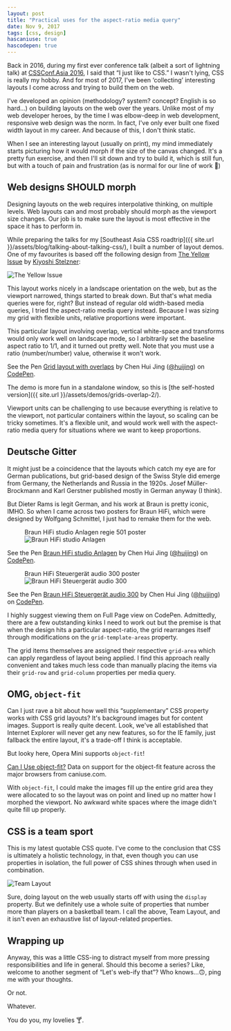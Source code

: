 ```yaml
---
layout: post
title: "Practical uses for the aspect-ratio media query"
date: Nov 9, 2017
tags: [css, design]
hascaniuse: true
hascodepen: true
---
```

Back in 2016, during my first ever conference talk (albeit a sort of lightning talk) at [CSSConf.Asia 2016](https://2016.cssconf.asia/), I said that “I just like to CSS.” I wasn't lying, CSS is really my hobby. And for most of 2017, I've been ‘collecting’ interesting layouts I come across and trying to build them on the web.

I've developed an opinion (methodology? system? concept? English is so hard...) on building layouts on the web over the years. Unlike most of my web developer heroes, by the time I was elbow-deep in web development, responsive web design was the norm. In fact, I've only ever built one fixed width layout in my career. And because of this, I don't think static.

When I see an interesting layout (usually on print), my mind immediately starts picturing how it would morph if the size of the canvas changed. It's a pretty fun exercise, and then I'll sit down and try to build it, which is still fun, but with a touch of pain and frustration (as is normal for our line of work <span class="emoji" role="img" tabindex="0" aria-label="person shrugging">&#x1F937;</span>)

## Web designs SHOULD morph

Designing layouts on the web requires interpolative thinking, on multiple levels. Web layouts can and most probably should morph as the viewport size changes. Our job is to make sure the layout is most effective in the space it has to perform in.

While preparing the talks for my [Southeast Asia CSS roadtrip]({{ site.url }}/assets/blog/talking-about-talking-css/), I built a number of layout demos. One of my favourites is based off the following design from [The Yellow Issue](http://kiyoshi.de/the-yellow-issue) by [Kiyoshi Stelzner](http://kiyoshi.de/):

<img srcset="{{ site.url }}/assets/images/posts/aspect-ratio/yellow-480.jpg 480w, {{ site.url }}/assets/images/posts/aspect-ratio/yellow-640.jpg 640w, {{ site.url }}/assets/images/posts/aspect-ratio/yellow-960.jpg 960w, {{ site.url }}/assets/images/posts/aspect-ratio/yellow-1280.jpg 1280w" sizes="(max-width: 400px) 100vw, (max-width: 960px) 75vw, 640px" src="{{ site.url }}/assets/images/posts/aspect-ratio/yellow-640.jpg" alt="The Yellow Issue" />

This layout works nicely in a landscape orientation on the web, but as the viewport narrowed, things started to break down. But that's what media queries were for, right? But instead of regular old width-based media queries, I tried the aspect-ratio media query instead. Because I was sizing my grid with flexible units, relative proportions were important.

This particular layout involving overlap, vertical white-space and transforms would only work well on landscape mode, so I arbitrarily set the baseline aspect ratio to 1/1, and it turned out pretty well. Note that you must use a ratio (number/number) value, otherwise it won't work.

<p data-height="441" data-theme-id="9162" data-slug-hash="PKOeQV" data-default-tab="result" data-user="huijing" data-embed-version="2" data-pen-title="Grid layout with overlaps" class="codepen">See the Pen <a href="https://codepen.io/huijing/pen/PKOeQV/">Grid layout with overlaps</a> by Chen Hui Jing (<a href="https://codepen.io/huijing">@huijing</a>) on <a href="https://codepen.io">CodePen</a>.</p>

The demo is more fun in a standalone window, so this is [the self-hosted version]({{ site.url }}/assets/demos/grids-overlap-2/).

Viewport units can be challenging to use because everything is relative to the viewport, not particular containers within the layout, so scaling can be tricky sometimes. It's a flexible unit, and would work well with the aspect-ratio media query for situations where we want to keep proportions.

## Deutsche Gitter

It might just be a coincidence that the layouts which catch my eye are for German publications, but grid-based design of the Swiss Style did emerge from Germany, the Netherlands and Russia in the 1920s. Josef Müller-Brockmann and Karl Gerstner published mostly in German anyway (I think).

But Dieter Rams is legit German, and his work at Braun is pretty iconic, IMHO. So when I came across two posters for Braun HiFi, which were designed by Wolfgang Schmittel, I just had to remake them for the web.

<figure>
    <figcaption>Braun HiFi studio Anlagen regie 501 poster</figcaption>
    <img srcset="{{ site.url }}/assets/images/posts/aspect-ratio/anlagen-480.jpg 480w, {{ site.url }}/assets/images/posts/aspect-ratio/anlagen-640.jpg 640w, {{ site.url }}/assets/images/posts/aspect-ratio/anlagen-960.jpg 960w, {{ site.url }}/assets/images/posts/aspect-ratio/anlagen-1280.jpg 1280w" sizes="(max-width: 400px) 100vw, (max-width: 960px) 75vw, 640px" src="{{ site.url }}/assets/images/posts/aspect-ratio/anlagen-640.jpg" alt="Braun HiFi studio Anlagen" />
</figure>

<p data-height="464" data-theme-id="9162" data-slug-hash="xPEjWb" data-default-tab="css,result" data-user="huijing" data-embed-version="2" data-pen-title="Braun HiFi studio Anlagen" class="codepen">See the Pen <a href="https://codepen.io/huijing/pen/xPEjWb/">Braun HiFi studio Anlagen</a> by Chen Hui Jing (<a href="https://codepen.io/huijing">@huijing</a>) on <a href="https://codepen.io">CodePen</a>.</p>

<figure>
    <figcaption>Braun HiFi Steuergerät audio 300 poster</figcaption>
    <img srcset="{{ site.url }}/assets/images/posts/aspect-ratio/steuergerät-480.jpg 480w, {{ site.url }}/assets/images/posts/aspect-ratio/steuergerät-640.jpg 640w, {{ site.url }}/assets/images/posts/aspect-ratio/steuergerät-960.jpg 960w, {{ site.url }}/assets/images/posts/aspect-ratio/steuergerät-1280.jpg 1280w" sizes="(max-width: 400px) 100vw, (max-width: 960px) 75vw, 640px" src="{{ site.url }}/assets/images/posts/aspect-ratio/steuergerät-640.jpg" alt="Braun HiFi Steuergerät audio 300" />
</figure>

<p data-height="451" data-theme-id="9162" data-slug-hash="zPoGXw" data-default-tab="css,result" data-user="huijing" data-embed-version="2" data-pen-title="Braun HiFi Steuergerät audio 300" class="codepen">See the Pen <a href="https://codepen.io/huijing/pen/zPoGXw/">Braun HiFi Steuergerät audio 300</a> by Chen Hui Jing (<a href="https://codepen.io/huijing">@huijing</a>) on <a href="https://codepen.io">CodePen</a>.</p>

I highly suggest viewing them on Full Page view on CodePen. Admittedly, there are a few outstanding kinks I need to work out but the premise is that when the design hits a particular aspect-ratio, the grid rearranges itself through modifications on the `grid-template-areas` property.

The grid items themselves are assigned their respective `grid-area` which can apply regardless of layout being applied. I find this approach really convenient and takes much less code than manually placing the items via their <code>grid-row</code> and <code>grid-column</code> properties per media query.

## OMG, `object-fit`

Can I just rave a bit about how well this “supplementary” CSS property works with CSS grid layouts? It's background images but for content images. Support is really quite decent. Look, we've all established that Internet Explorer will never get any new features, so for the IE family, just fallback the entire layout, it's a trade-off I think is acceptable.

But looky here, Opera Mini supports `object-fit`!

<p class="ciu_embed" data-feature="object-fit" data-periods="future_1,current,past_1,past_2">
  <a href="http://caniuse.com/#feat=object-fit">Can I Use object-fit?</a> Data on support for the object-fit feature across the major browsers from caniuse.com.
</p>

With `object-fit`, I could make the images fill up the entire grid area they were allocated to so the layout was on point and lined up no matter how I morphed the viewport. No awkward white spaces where the image didn't quite fill up properly.

## CSS is a team sport

This is my latest quotable CSS quote. I've come to the conclusion that CSS is ultimately a holistic technology, in that, even though you can use properties in isolation, the full power of CSS shines through when used in combination.

<img srcset="{{ site.url }}/assets/images/posts/aspect-ratio/team-layout-480.png 480w, {{ site.url }}/assets/images/posts/aspect-ratio/team-layout-640.png 640w, {{ site.url }}/assets/images/posts/aspect-ratio/team-layout-960.png 960w, {{ site.url }}/assets/images/posts/aspect-ratio/team-layout-1280.png 1280w" sizes="(max-width: 400px) 100vw, (max-width: 960px) 75vw, 640px" src="{{ site.url }}/assets/images/posts/aspect-ratio/team-layout-640.png" alt="Team Layout" />

Sure, doing layout on the web usually starts off with using the `display` property. But we definitely use a whole suite of properties that number more than players on a basketball team. I call the above, Team Layout, and it isn't even an exhaustive list of layout-related properties.

## Wrapping up

Anyway, this was a little CSS-ing to distract myself from more pressing responsibilities and life in general. Should this become a series? Like, welcome to another segment of “Let's web-ify that”? Who knows...<span class="emoji" role="img" tabindex="0" aria-label="upside-down face">&#x1F643;</span>, ping me with your thoughts. 

Or not. 

Whatever.

You do you, my lovelies <span class="emoji" role="img" tabindex="0" aria-label="cocktail glass">&#x1F378;</span>.

